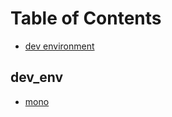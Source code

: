 Table of Contents
=================

* [dev environment](#dev_env)

dev_env
-------

* [mono](https://www.mono-project.com/)
